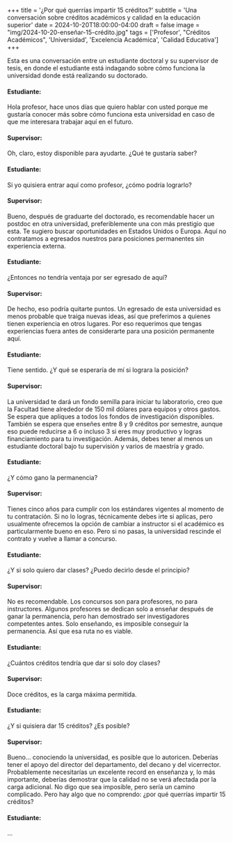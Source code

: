 +++
title = '¿Por qué querrías impartir 15 créditos?'
subtitle = 'Una conversación sobre créditos académicos y calidad en la educación superior'
date = 2024-10-20T18:00:00-04:00
draft = false
image = "img/2024-10-20-enseñar-15-crédito.jpg" 
tags = ['Profesor', "Créditos Académicos", 'Universidad', 'Excelencia Académica', 'Calidad Educativa']
+++

Esta es una conversación entre un estudiante doctoral y su supervisor de tesis, en donde el estudiante está indagando sobre cómo funciona la universidad donde está realizando su doctorado.

#### **Estudiante:**
Hola profesor, hace unos días que quiero hablar con usted porque me gustaría conocer más sobre cómo funciona esta universidad en caso de que me interesara trabajar aquí en el futuro.

#### **Supervisor:**
Oh, claro, estoy disponible para ayudarte. ¿Qué te gustaría saber?

#### **Estudiante:**
Si yo quisiera entrar aquí como profesor, ¿cómo podría lograrlo?

#### **Supervisor:**
Bueno, después de graduarte del doctorado, es recomendable hacer un postdoc en otra universidad, preferiblemente una con más prestigio que esta. Te sugiero buscar oportunidades en Estados Unidos o Europa. Aquí no contratamos a egresados nuestros para posiciones permanentes sin experiencia externa.

#### **Estudiante:**
¿Entonces no tendría ventaja por ser egresado de aquí?

#### **Supervisor:**
De hecho, eso podría quitarte puntos. Un egresado de esta universidad es menos probable que traiga nuevas ideas, así que preferimos a quienes tienen experiencia en otros lugares. Por eso requerimos que tengas experiencias fuera antes de considerarte para una posición permanente aquí.

#### **Estudiante:**
Tiene sentido. ¿Y qué se esperaría de mí si lograra la posición?

#### **Supervisor:**
La universidad te dará un fondo semilla para iniciar tu laboratorio, creo que la Facultad tiene alrededor de 150 mil dólares para equipos y otros gastos. Se espera que apliques a todos los fondos de investigación disponibles. También se espera que enseñes entre 8 y 9 créditos por semestre, aunque eso puede reducirse a 6 o incluso 3 si eres muy productivo y logras financiamiento para tu investigación. Además, debes tener al menos un estudiante doctoral bajo tu supervisión y varios de maestría y grado.

#### **Estudiante:**
¿Y cómo gano la permanencia?

#### **Supervisor:**
Tienes cinco años para cumplir con los estándares vigentes al momento de tu contratación. Si no lo logras, técnicamente debes irte si aplicas, pero usualmente ofrecemos la opción de cambiar a instructor si el académico es particularmente bueno en eso. Pero si no pasas, la universidad rescinde el contrato y vuelve a llamar a concurso.

#### **Estudiante:**
¿Y si solo quiero dar clases? ¿Puedo decirlo desde el principio?

#### **Supervisor:**
No es recomendable. Los concursos son para profesores, no para instructores. Algunos profesores se dedican solo a enseñar después de ganar la permanencia, pero han demostrado ser investigadores competentes antes. Solo enseñando, es imposible conseguir la permanencia. Así que esa ruta no es viable.

#### **Estudiante:**
¿Cuántos créditos tendría que dar si solo doy clases?

#### **Supervisor:**
Doce créditos, es la carga máxima permitida.

#### **Estudiante:**
¿Y si quisiera dar 15 créditos? ¿Es posible?

#### **Supervisor:**
Bueno… conociendo la universidad, es posible que lo autoricen. Deberías tener el apoyo del director del departamento, del decano y del vicerrector. Probablemente necesitarías un excelente record en enseñanza y, lo más importante, deberías demostrar que la calidad no se verá afectada por la carga adicional. No digo que sea imposible, pero sería un camino complicado. Pero hay algo que no comprendo: ¿por qué querrías impartir 15 créditos?

#### **Estudiante:**
...